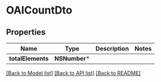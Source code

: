 # OAICountDto

## Properties
Name | Type | Description | Notes
------------ | ------------- | ------------- | -------------
**totalElements** | **NSNumber*** |  | 

[[Back to Model list]](../README#documentation-for-models) [[Back to API list]](../README#documentation-for-api-endpoints) [[Back to README]](../README)


